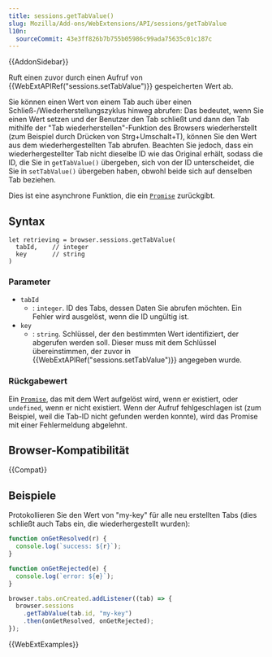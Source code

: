 ```yaml
---
title: sessions.getTabValue()
slug: Mozilla/Add-ons/WebExtensions/API/sessions/getTabValue
l10n:
  sourceCommit: 43e3ff826b7b755b05986c99ada75635c01c187c
---
```


{{AddonSidebar}}

Ruft einen zuvor durch einen Aufruf von {{WebExtAPIRef("sessions.setTabValue")}} gespeicherten Wert ab.

Sie können einen Wert von einem Tab auch über einen Schließ-/Wiederherstellungszyklus hinweg abrufen: Das bedeutet, wenn Sie einen Wert setzen und der Benutzer den Tab schließt und dann den Tab mithilfe der "Tab wiederherstellen"-Funktion des Browsers wiederherstellt (zum Beispiel durch Drücken von Strg+Umschalt+T), können Sie den Wert aus dem wiederhergestellten Tab abrufen. Beachten Sie jedoch, dass ein wiederhergestellter Tab nicht dieselbe ID wie das Original erhält, sodass die ID, die Sie in `getTabValue()` übergeben, sich von der ID unterscheidet, die Sie in `setTabValue()` übergeben haben, obwohl beide sich auf denselben Tab beziehen.

Dies ist eine asynchrone Funktion, die ein [`Promise`](/de/docs/Web/JavaScript/Reference/Global_Objects/Promise) zurückgibt.

## Syntax

```js-nolint
let retrieving = browser.sessions.getTabValue(
  tabId,    // integer
  key       // string
)
```

### Parameter

- `tabId`
  - : `integer`. ID des Tabs, dessen Daten Sie abrufen möchten. Ein Fehler wird ausgelöst, wenn die ID ungültig ist.
- `key`
  - : `string`. Schlüssel, der den bestimmten Wert identifiziert, der abgerufen werden soll. Dieser muss mit dem Schlüssel übereinstimmen, der zuvor in {{WebExtAPIRef("sessions.setTabValue")}} angegeben wurde.

### Rückgabewert

Ein [`Promise`](/de/docs/Web/JavaScript/Reference/Global_Objects/Promise), das mit dem Wert aufgelöst wird, wenn er existiert, oder `undefined`, wenn er nicht existiert. Wenn der Aufruf fehlgeschlagen ist (zum Beispiel, weil die Tab-ID nicht gefunden werden konnte), wird das Promise mit einer Fehlermeldung abgelehnt.

## Browser-Kompatibilität

{{Compat}}

## Beispiele

Protokollieren Sie den Wert von "my-key" für alle neu erstellten Tabs (dies schließt auch Tabs ein, die wiederhergestellt wurden):

```js
function onGetResolved(r) {
  console.log(`success: ${r}`);
}

function onGetRejected(e) {
  console.log(`error: ${e}`);
}

browser.tabs.onCreated.addListener((tab) => {
  browser.sessions
    .getTabValue(tab.id, "my-key")
    .then(onGetResolved, onGetRejected);
});
```

{{WebExtExamples}}
